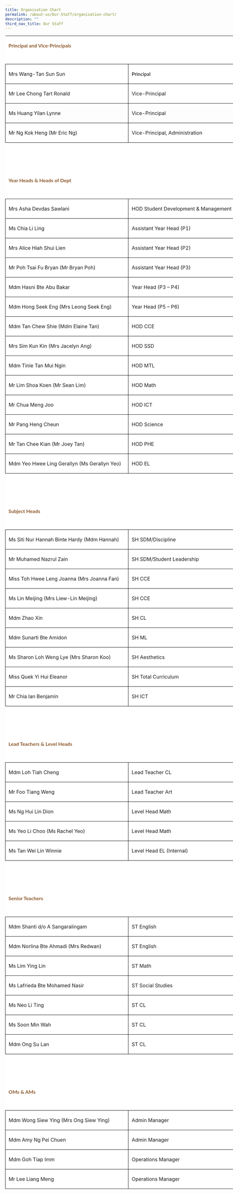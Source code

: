 ```yaml
---
title: Organisation Chart
permalink: /about-us/Our-Staff/organisation-chart/
description: ""
third_nav_title: Our Staff
---
```

<table cellpadding="0" cellspacing="0" width="792" border="1" style="width: 594.15pt; border-collapse: collapse; border: none; mso-border-alt: solid windowtext .5pt; mso-yfti-tbllook: 1184; mso-border-insideh: .5pt solid windowtext; mso-border-insidev: .5pt solid windowtext;" class="MsoNormalTable">
<tbody>
<tr style="mso-yfti-irow: 0; mso-yfti-firstrow: yes;">
<td width="396" valign="top" style="width: 297.05pt; border: none; background: white; padding: 3.75pt 7.5pt 3.75pt 7.5pt;">
<p style="margin-bottom: 0in; line-height: normal;" class="MsoNormal"><strong><span style="font-size: 12.0pt; font-family: 'Lato',sans-serif; mso-fareast-font-family: 'Times New Roman'; mso-bidi-font-family: 'Times New Roman'; color: #8b572a;">Principal and Vice-Principals</span></strong></p>
</td>
<td width="396" valign="top" style="width: 297.1pt; border: none; background: white; padding: 3.75pt 7.5pt 3.75pt 7.5pt;">
<p style="margin-bottom: 0in; line-height: normal;" class="MsoNormal"><span style="font-size: 12.0pt; font-family: 'Lato',sans-serif; mso-fareast-font-family: 'Times New Roman'; mso-bidi-font-family: 'Times New Roman';">&nbsp;</span></p>
</td>
</tr>
<tr style="mso-yfti-irow: 1;">
<td width="396" valign="top" style="width: 297.05pt; border: none; border-bottom: solid windowtext 1.0pt; mso-border-bottom-alt: solid windowtext .5pt; background: white; padding: 3.75pt 7.5pt 3.75pt 7.5pt;">
<p style="margin-bottom: 0in; line-height: normal;" class="MsoNormal"><strong><span style="font-size: 12.0pt; font-family: 'Lato',sans-serif; mso-fareast-font-family: 'Times New Roman'; mso-bidi-font-family: 'Times New Roman'; color: #8b572a;">&nbsp;</span></strong></p>
</td>
<td width="396" valign="top" style="width: 297.1pt; border: none; border-bottom: solid windowtext 1.0pt; mso-border-bottom-alt: solid windowtext .5pt; background: white; padding: 3.75pt 7.5pt 3.75pt 7.5pt;">
<p style="margin-bottom: 0in; line-height: normal;" class="MsoNormal"><span style="font-size: 12.0pt; font-family: 'Lato',sans-serif; mso-fareast-font-family: 'Times New Roman'; mso-bidi-font-family: 'Times New Roman';">&nbsp;</span></p>
</td>
</tr>
<tr style="mso-yfti-irow: 2;">
<td width="396" valign="top" style="width: 297.05pt; border: solid windowtext 1.0pt; border-top: none; mso-border-top-alt: solid windowtext .5pt; mso-border-alt: solid windowtext .5pt; background: white; padding: 3.75pt 7.5pt 3.75pt 7.5pt;">
<p>Mrs Wang-Tan Sun Sun</p>
</td>
<td width="396" valign="top" style="width: 297.1pt; border-top: none; border-left: none; border-bottom: solid windowtext 1.0pt; border-right: solid windowtext 1.0pt; mso-border-top-alt: solid windowtext .5pt; mso-border-left-alt: solid windowtext .5pt; mso-border-alt: solid windowtext .5pt; background: white; padding: 3.75pt 7.5pt 3.75pt 7.5pt;">
<p style="margin-bottom: 0in; line-height: normal;" class="MsoNormal"><span style="font-size: 12.0pt; font-family: 'Lato',sans-serif; mso-fareast-font-family: 'Times New Roman'; mso-bidi-font-family: 'Times New Roman'; color: black; mso-color-alt: windowtext;">Principal</span></p>
</td>
</tr>
<tr style="mso-yfti-irow: 3;">
<td width="396" valign="top" style="width: 297.05pt; border: solid windowtext 1.0pt; border-top: none; mso-border-top-alt: solid windowtext .5pt; mso-border-alt: solid windowtext .5pt; background: white; padding: 3.75pt 7.5pt 3.75pt 7.5pt;">
<p>Mr Lee Chong Tart Ronald</p>
</td>
<td width="396" valign="top" style="width: 297.1pt; border-top: none; border-left: none; border-bottom: solid windowtext 1.0pt; border-right: solid windowtext 1.0pt; mso-border-top-alt: solid windowtext .5pt; mso-border-left-alt: solid windowtext .5pt; mso-border-alt: solid windowtext .5pt; background: white; padding: 3.75pt 7.5pt 3.75pt 7.5pt;">
<p>Vice-Principal</p>
</td>
</tr>
<tr style="mso-yfti-irow: 4;">
<td width="396" valign="top" style="width: 297.05pt; border: solid windowtext 1.0pt; border-top: none; mso-border-top-alt: solid windowtext .5pt; mso-border-alt: solid windowtext .5pt; padding: 3.75pt 7.5pt 3.75pt 7.5pt;">
<p>Ms Huang Yilan Lynne</p>
</td>
<td width="396" valign="top" style="width: 297.1pt; border-top: none; border-left: none; border-bottom: solid windowtext 1.0pt; border-right: solid windowtext 1.0pt; mso-border-top-alt: solid windowtext .5pt; mso-border-left-alt: solid windowtext .5pt; mso-border-alt: solid windowtext .5pt; padding: 3.75pt 7.5pt 3.75pt 7.5pt;">
<p>Vice-Principal</p>
</td>
</tr>
<tr style="mso-yfti-irow: 5;">
<td width="396" valign="top" style="width: 297.05pt; border: solid windowtext 1.0pt; border-top: none; mso-border-top-alt: solid windowtext .5pt; mso-border-alt: solid windowtext .5pt; background: white; padding: 3.75pt 7.5pt 3.75pt 7.5pt;">
<p>Mr Ng Kok Heng (Mr Eric Ng)</p>
</td>
<td width="396" valign="top" style="width: 297.1pt; border-top: none; border-left: none; border-bottom: solid windowtext 1.0pt; border-right: solid windowtext 1.0pt; mso-border-top-alt: solid windowtext .5pt; mso-border-left-alt: solid windowtext .5pt; mso-border-alt: solid windowtext .5pt; background: white; padding: 3.75pt 7.5pt 3.75pt 7.5pt;">
<p>Vice-Principal, Administration</p>
</td>
</tr>
<tr style="mso-yfti-irow: 6;">
<td width="396" valign="top" style="width: 297.05pt; border: none; mso-border-top-alt: solid windowtext .5pt; background: white; padding: 3.75pt 7.5pt 3.75pt 7.5pt;">
<p style="margin-bottom: 0in; line-height: normal;" class="MsoNormal"><strong><span style="font-size: 12.0pt; font-family: 'Lato',sans-serif; mso-fareast-font-family: 'Times New Roman'; mso-bidi-font-family: 'Times New Roman'; color: #8b572a;">&nbsp;</span></strong></p>
</td>
<td width="396" valign="top" style="width: 297.1pt; border: none; mso-border-top-alt: solid windowtext .5pt; background: white; padding: 3.75pt 7.5pt 3.75pt 7.5pt;">
<p style="margin-bottom: 0in; line-height: normal;" class="MsoNormal"><span style="font-size: 12.0pt; font-family: 'Lato',sans-serif; mso-fareast-font-family: 'Times New Roman'; mso-bidi-font-family: 'Times New Roman';">&nbsp;</span></p>
</td>
</tr>
<tr style="mso-yfti-irow: 7;">
<td width="396" valign="top" style="width: 297.05pt; border: none; background: white; padding: 3.75pt 7.5pt 3.75pt 7.5pt;">
<p style="margin-bottom: 0in; line-height: normal;" class="MsoNormal"><strong><span style="font-size: 12.0pt; font-family: 'Lato',sans-serif; mso-fareast-font-family: 'Times New Roman'; mso-bidi-font-family: 'Times New Roman'; color: #8b572a;">&nbsp;</span></strong></p>
</td>
<td width="396" valign="top" style="width: 297.1pt; border: none; background: white; padding: 3.75pt 7.5pt 3.75pt 7.5pt;">
<p style="margin-bottom: 0in; line-height: normal;" class="MsoNormal"><span style="font-size: 12.0pt; font-family: 'Lato',sans-serif; mso-fareast-font-family: 'Times New Roman'; mso-bidi-font-family: 'Times New Roman';">&nbsp;</span></p>
</td>
</tr>
<tr style="mso-yfti-irow: 8;">
<td width="396" valign="top" style="width: 297.05pt; border: none; background: white; padding: 3.75pt 7.5pt 3.75pt 7.5pt;">
<p style="margin-bottom: 0in; line-height: normal;" class="MsoNormal"><strong><span style="font-size: 12.0pt; font-family: 'Lato',sans-serif; mso-fareast-font-family: 'Times New Roman'; mso-bidi-font-family: 'Times New Roman'; color: #8b572a;">Year Heads &amp; Heads of Dept</span></strong></p>
</td>
<td width="396" valign="top" style="width: 297.1pt; border: none; background: white; padding: 3.75pt 7.5pt 3.75pt 7.5pt;">
<p style="margin-bottom: 0in; line-height: normal;" class="MsoNormal"><span style="font-size: 12.0pt; font-family: 'Lato',sans-serif; mso-fareast-font-family: 'Times New Roman'; mso-bidi-font-family: 'Times New Roman';">&nbsp;</span></p>
</td>
</tr>
<tr style="mso-yfti-irow: 9;">
<td width="396" valign="top" style="width: 297.05pt; border: none; border-bottom: solid windowtext 1.0pt; mso-border-bottom-alt: solid windowtext .5pt; background: white; padding: 3.75pt 7.5pt 3.75pt 7.5pt;">
<p style="margin-bottom: 0in; line-height: normal;" class="MsoNormal"><strong><span style="font-size: 12.0pt; font-family: 'Lato',sans-serif; mso-fareast-font-family: 'Times New Roman'; mso-bidi-font-family: 'Times New Roman'; color: #8b572a;">&nbsp;</span></strong></p>
</td>
<td width="396" valign="top" style="width: 297.1pt; border: none; border-bottom: solid windowtext 1.0pt; mso-border-bottom-alt: solid windowtext .5pt; background: white; padding: 3.75pt 7.5pt 3.75pt 7.5pt;">
<p style="margin-bottom: 0in; line-height: normal;" class="MsoNormal"><span style="font-size: 12.0pt; font-family: 'Lato',sans-serif; mso-fareast-font-family: 'Times New Roman'; mso-bidi-font-family: 'Times New Roman';">&nbsp;</span></p>
</td>
</tr>
<tr style="mso-yfti-irow: 10;">
<td width="396" valign="top" style="width: 297.05pt; border: solid windowtext 1.0pt; border-top: none; mso-border-top-alt: solid windowtext .5pt; mso-border-alt: solid windowtext .5pt; background: white; padding: 3.75pt 7.5pt 3.75pt 7.5pt;">
<p>Mrs Asha Devdas Sawlani</p>
</td>
<td width="396" valign="top" style="width: 297.1pt; border-top: none; border-left: none; border-bottom: solid windowtext 1.0pt; border-right: solid windowtext 1.0pt; mso-border-top-alt: solid windowtext .5pt; mso-border-left-alt: solid windowtext .5pt; mso-border-alt: solid windowtext .5pt; background: white; padding: 3.75pt 7.5pt 3.75pt 7.5pt;">
<p>HOD Student Development &amp; Management</p>
</td>
</tr>
<tr style="mso-yfti-irow: 11;">
<td width="396" valign="top" style="width: 297.05pt; border: solid windowtext 1.0pt; border-top: none; mso-border-top-alt: solid windowtext .5pt; mso-border-alt: solid windowtext .5pt; background: white; padding: 3.75pt 7.5pt 3.75pt 7.5pt;">
<p>Ms Chia Li Ling</p>
</td>
<td width="396" valign="top" style="width: 297.1pt; border-top: none; border-left: none; border-bottom: solid windowtext 1.0pt; border-right: solid windowtext 1.0pt; mso-border-top-alt: solid windowtext .5pt; mso-border-left-alt: solid windowtext .5pt; mso-border-alt: solid windowtext .5pt; background: white; padding: 3.75pt 7.5pt 3.75pt 7.5pt;">
<p>Assistant Year Head (P1)</p>
</td>
</tr>
<tr style="mso-yfti-irow: 12;">
<td width="396" valign="top" style="width: 297.05pt; border: solid windowtext 1.0pt; border-top: none; mso-border-top-alt: solid windowtext .5pt; mso-border-alt: solid windowtext .5pt; background: white; padding: 3.75pt 7.5pt 3.75pt 7.5pt;">
<p>Mrs Alice Hiah Shui Lien</p>
</td>
<td width="396" valign="top" style="width: 297.1pt; border-top: none; border-left: none; border-bottom: solid windowtext 1.0pt; border-right: solid windowtext 1.0pt; mso-border-top-alt: solid windowtext .5pt; mso-border-left-alt: solid windowtext .5pt; mso-border-alt: solid windowtext .5pt; background: white; padding: 3.75pt 7.5pt 3.75pt 7.5pt;">
<p>Assistant Year Head (P2)</p>
</td>
</tr>
<tr style="mso-yfti-irow: 13;">
<td width="396" valign="top" style="width: 297.05pt; border: solid windowtext 1.0pt; border-top: none; mso-border-top-alt: solid windowtext .5pt; mso-border-alt: solid windowtext .5pt; background: white; padding: 3.75pt 7.5pt 3.75pt 7.5pt;">
<p>Mr Poh Tsai Fu Bryan (Mr Bryan Poh)</p>
</td>
<td width="396" valign="top" style="width: 297.1pt; border-top: none; border-left: none; border-bottom: solid windowtext 1.0pt; border-right: solid windowtext 1.0pt; mso-border-top-alt: solid windowtext .5pt; mso-border-left-alt: solid windowtext .5pt; mso-border-alt: solid windowtext .5pt; background: white; padding: 3.75pt 7.5pt 3.75pt 7.5pt;">
<p><span lang="EN-SG">Assistant Year Head (P3)</span></p>
</td>
</tr>
<tr style="mso-yfti-irow: 14;">
<td width="396" valign="top" style="width: 297.05pt; border: solid windowtext 1.0pt; border-top: none; mso-border-top-alt: solid windowtext .5pt; mso-border-alt: solid windowtext .5pt; background: white; padding: 3.75pt 7.5pt 3.75pt 7.5pt;">
<p>Mdm Hasni Bte Abu Bakar</p>
</td>
<td width="396" valign="top" style="width: 297.1pt; border-top: none; border-left: none; border-bottom: solid windowtext 1.0pt; border-right: solid windowtext 1.0pt; mso-border-top-alt: solid windowtext .5pt; mso-border-left-alt: solid windowtext .5pt; mso-border-alt: solid windowtext .5pt; background: white; padding: 3.75pt 7.5pt 3.75pt 7.5pt;">
<p><span lang="EN-SG">Year Head (P3 – P4)</span></p>
</td>
</tr>
<tr style="mso-yfti-irow: 15;">
<td width="396" valign="top" style="width: 297.05pt; border: solid windowtext 1.0pt; border-top: none; mso-border-top-alt: solid windowtext .5pt; mso-border-alt: solid windowtext .5pt; background: white; padding: 3.75pt 7.5pt 3.75pt 7.5pt;">
<p><span lang="EN-SG">Mdm Hong Seek Eng (Mrs Leong Seek Eng)</span></p>
</td>
<td width="396" valign="top" style="width: 297.1pt; border-top: none; border-left: none; border-bottom: solid windowtext 1.0pt; border-right: solid windowtext 1.0pt; mso-border-top-alt: solid windowtext .5pt; mso-border-left-alt: solid windowtext .5pt; mso-border-alt: solid windowtext .5pt; background: white; padding: 3.75pt 7.5pt 3.75pt 7.5pt;">
<p><span lang="EN-SG">Year Head (P5 – P6)</span></p>
</td>
</tr>
<tr style="mso-yfti-irow: 16;">
<td width="396" valign="top" style="width: 297.05pt; border: solid windowtext 1.0pt; border-top: none; mso-border-top-alt: solid windowtext .5pt; mso-border-alt: solid windowtext .5pt; background: white; padding: 3.75pt 7.5pt 3.75pt 7.5pt;">
<p><span lang="EN-SG">Mdm Tan Chew Shie (Mdm Elaine Tan)</span></p>
</td>
<td width="396" valign="top" style="width: 297.1pt; border-top: none; border-left: none; border-bottom: solid windowtext 1.0pt; border-right: solid windowtext 1.0pt; mso-border-top-alt: solid windowtext .5pt; mso-border-left-alt: solid windowtext .5pt; mso-border-alt: solid windowtext .5pt; background: white; padding: 3.75pt 7.5pt 3.75pt 7.5pt;">
<p><span lang="EN-SG">HOD CCE</span></p>
</td>
</tr>
<tr style="mso-yfti-irow: 17;">
<td width="396" valign="top" style="width: 297.05pt; border: solid windowtext 1.0pt; border-top: none; mso-border-top-alt: solid windowtext .5pt; mso-border-alt: solid windowtext .5pt; background: white; padding: 3.75pt 7.5pt 3.75pt 7.5pt;">
<p><span lang="EN-SG"> Mrs Sim Kun Kin (Mrs Jacelyn Ang)</span></p>
</td>
<td width="396" valign="top" style="width: 297.1pt; border-top: none; border-left: none; border-bottom: solid windowtext 1.0pt; border-right: solid windowtext 1.0pt; mso-border-top-alt: solid windowtext .5pt; mso-border-left-alt: solid windowtext .5pt; mso-border-alt: solid windowtext .5pt; background: white; padding: 3.75pt 7.5pt 3.75pt 7.5pt;">
<p>HOD SSD</p>
</td>
</tr>
<tr style="mso-yfti-irow: 18;">
<td width="396" valign="top" style="width: 297.05pt; border: solid windowtext 1.0pt; border-top: none; mso-border-top-alt: solid windowtext .5pt; mso-border-alt: solid windowtext .5pt; background: white; padding: 3.75pt 7.5pt 3.75pt 7.5pt;">
<p>Mdm Tinie Tan Mui Ngin&nbsp;&nbsp;&nbsp;</p>
</td>
<td width="396" valign="top" style="width: 297.1pt; border-top: none; border-left: none; border-bottom: solid windowtext 1.0pt; border-right: solid windowtext 1.0pt; mso-border-top-alt: solid windowtext .5pt; mso-border-left-alt: solid windowtext .5pt; mso-border-alt: solid windowtext .5pt; background: white; padding: 3.75pt 7.5pt 3.75pt 7.5pt;">
<p><span lang="EN-SG">HOD MTL</span></p>
</td>
</tr>
<tr style="mso-yfti-irow: 19;">
<td width="396" valign="top" style="width: 297.05pt; border: solid windowtext 1.0pt; border-top: none; mso-border-top-alt: solid windowtext .5pt; mso-border-alt: solid windowtext .5pt; background: white; padding: 3.75pt 7.5pt 3.75pt 7.5pt;">
<p><span lang="EN-SG">Mr Lim Shoa Koen (Mr Sean Lim)</span></p>
</td>
<td width="396" valign="top" style="width: 297.1pt; border-top: none; border-left: none; border-bottom: solid windowtext 1.0pt; border-right: solid windowtext 1.0pt; mso-border-top-alt: solid windowtext .5pt; mso-border-left-alt: solid windowtext .5pt; mso-border-alt: solid windowtext .5pt; background: white; padding: 3.75pt 7.5pt 3.75pt 7.5pt;">
<p><span lang="EN-SG">HOD Math</span></p>
</td>
</tr>
<tr style="mso-yfti-irow: 20;">
<td width="396" valign="top" style="width: 297.05pt; border: solid windowtext 1.0pt; border-top: none; mso-border-top-alt: solid windowtext .5pt; mso-border-alt: solid windowtext .5pt; background: white; padding: 3.75pt 7.5pt 3.75pt 7.5pt;">
<p><span lang="EN-SG">Mr Chua Meng Joo</span></p>
</td>
<td width="396" valign="top" style="width: 297.1pt; border-top: none; border-left: none; border-bottom: solid windowtext 1.0pt; border-right: solid windowtext 1.0pt; mso-border-top-alt: solid windowtext .5pt; mso-border-left-alt: solid windowtext .5pt; mso-border-alt: solid windowtext .5pt; background: white; padding: 3.75pt 7.5pt 3.75pt 7.5pt;">
<p><span lang="EN-SG">HOD ICT</span></p>
</td>
</tr>
<tr style="mso-yfti-irow: 21;">
<td width="396" valign="top" style="width: 297.05pt; border: solid windowtext 1.0pt; border-top: none; mso-border-top-alt: solid windowtext .5pt; mso-border-alt: solid windowtext .5pt; background: white; padding: 3.75pt 7.5pt 3.75pt 7.5pt;">
<p><span lang="EN-SG">Mr Pang Heng Cheun</span></p>
</td>
<td width="396" valign="top" style="width: 297.1pt; border-top: none; border-left: none; border-bottom: solid windowtext 1.0pt; border-right: solid windowtext 1.0pt; mso-border-top-alt: solid windowtext .5pt; mso-border-left-alt: solid windowtext .5pt; mso-border-alt: solid windowtext .5pt; background: white; padding: 3.75pt 7.5pt 3.75pt 7.5pt;">
<p><span lang="EN-SG">HOD Science</span></p>
</td>
</tr>
<tr style="mso-yfti-irow: 22;">
<td width="396" valign="top" style="width: 297.05pt; border: solid windowtext 1.0pt; border-top: none; mso-border-top-alt: solid windowtext .5pt; mso-border-alt: solid windowtext .5pt; background: white; padding: 3.75pt 7.5pt 3.75pt 7.5pt;">
<p><span lang="EN-SG">Mr Tan Chee Kian (Mr Joey Tan)</span></p>
</td>
<td width="396" valign="top" style="width: 297.1pt; border-top: none; border-left: none; border-bottom: solid windowtext 1.0pt; border-right: solid windowtext 1.0pt; mso-border-top-alt: solid windowtext .5pt; mso-border-left-alt: solid windowtext .5pt; mso-border-alt: solid windowtext .5pt; background: white; padding: 3.75pt 7.5pt 3.75pt 7.5pt;">
<p><span lang="EN-SG">HOD PHE</span></p>
</td>
</tr>
<tr style="mso-yfti-irow: 23;">
<td width="396" valign="top" style="width: 297.05pt; border: solid windowtext 1.0pt; border-top: none; mso-border-top-alt: solid windowtext .5pt; mso-border-alt: solid windowtext .5pt; background: white; padding: 3.75pt 7.5pt 3.75pt 7.5pt;">
<p><span lang="EN-SG">Mdm Yeo Hwee Ling Gerallyn (Ms Gerallyn Yeo)</span></p>
</td>
<td width="396" valign="top" style="width: 297.1pt; border-top: none; border-left: none; border-bottom: solid windowtext 1.0pt; border-right: solid windowtext 1.0pt; mso-border-top-alt: solid windowtext .5pt; mso-border-left-alt: solid windowtext .5pt; mso-border-alt: solid windowtext .5pt; background: white; padding: 3.75pt 7.5pt 3.75pt 7.5pt;">
<p><span lang="EN-SG">HOD EL</span></p>
</td>
</tr>
<tr style="mso-yfti-irow: 24;">
<td width="396" valign="top" style="width: 297.05pt; border: none; mso-border-top-alt: solid windowtext .5pt; background: white; padding: 3.75pt 7.5pt 3.75pt 7.5pt;">
<p style="margin-bottom: 0in; line-height: normal;" class="MsoNormal"><strong><span style="font-size: 12.0pt; font-family: 'Lato',sans-serif; mso-fareast-font-family: 'Times New Roman'; mso-bidi-font-family: 'Times New Roman'; color: #8b572a;">&nbsp;</span></strong></p>
</td>
<td width="396" valign="top" style="width: 297.1pt; border: none; mso-border-top-alt: solid windowtext .5pt; background: white; padding: 3.75pt 7.5pt 3.75pt 7.5pt;">
<p style="margin-bottom: 0in; line-height: normal;" class="MsoNormal"><span style="font-size: 12.0pt; font-family: 'Lato',sans-serif; mso-fareast-font-family: 'Times New Roman'; mso-bidi-font-family: 'Times New Roman';">&nbsp;</span></p>
</td>
</tr>
<tr style="mso-yfti-irow: 25;">
<td width="396" valign="top" style="width: 297.05pt; border: none; background: white; padding: 3.75pt 7.5pt 3.75pt 7.5pt;">
<p style="margin-bottom: 0in; line-height: normal;" class="MsoNormal"><strong><span style="font-size: 12.0pt; font-family: 'Lato',sans-serif; mso-fareast-font-family: 'Times New Roman'; mso-bidi-font-family: 'Times New Roman'; color: #8b572a;">&nbsp;</span></strong></p>
</td>
<td width="396" valign="top" style="width: 297.1pt; border: none; background: white; padding: 3.75pt 7.5pt 3.75pt 7.5pt;">
<p style="margin-bottom: 0in; line-height: normal;" class="MsoNormal"><span style="font-size: 12.0pt; font-family: 'Lato',sans-serif; mso-fareast-font-family: 'Times New Roman'; mso-bidi-font-family: 'Times New Roman';">&nbsp;</span></p>
</td>
</tr>
<tr style="mso-yfti-irow: 26;">
<td width="396" valign="top" style="width: 297.05pt; border: none; background: white; padding: 3.75pt 7.5pt 3.75pt 7.5pt;">
<p style="margin-bottom: 0in; line-height: normal;" class="MsoNormal"><strong><span style="font-size: 12.0pt; font-family: 'Lato',sans-serif; mso-fareast-font-family: 'Times New Roman'; mso-bidi-font-family: 'Times New Roman'; color: #8b572a;">Subject Heads</span></strong></p>
</td>
<td width="396" valign="top" style="width: 297.1pt; border: none; background: white; padding: 3.75pt 7.5pt 3.75pt 7.5pt;">
<p style="margin-bottom: 0in; line-height: normal;" class="MsoNormal"><span style="font-size: 12.0pt; font-family: 'Lato',sans-serif; mso-fareast-font-family: 'Times New Roman'; mso-bidi-font-family: 'Times New Roman';">&nbsp;</span></p>
</td>
</tr>
<tr style="mso-yfti-irow: 27;">
<td width="396" valign="top" style="width: 297.05pt; border: none; border-bottom: solid windowtext 1.0pt; mso-border-bottom-alt: solid windowtext .5pt; background: white; padding: 3.75pt 7.5pt 3.75pt 7.5pt;">
<p style="margin-bottom: 0in; line-height: normal;" class="MsoNormal"><strong><span style="font-size: 12.0pt; font-family: 'Lato',sans-serif; mso-fareast-font-family: 'Times New Roman'; mso-bidi-font-family: 'Times New Roman'; color: #8b572a;">&nbsp;</span></strong></p>
</td>
<td width="396" valign="top" style="width: 297.1pt; border: none; border-bottom: solid windowtext 1.0pt; mso-border-bottom-alt: solid windowtext .5pt; background: white; padding: 3.75pt 7.5pt 3.75pt 7.5pt;">
<p style="margin-bottom: 0in; line-height: normal;" class="MsoNormal"><span style="font-size: 12.0pt; font-family: 'Lato',sans-serif; mso-fareast-font-family: 'Times New Roman'; mso-bidi-font-family: 'Times New Roman';">&nbsp;</span></p>
</td>
</tr>
<tr style="mso-yfti-irow: 28;">
<td width="396" valign="top" style="width: 297.05pt; border: solid windowtext 1.0pt; border-top: none; mso-border-top-alt: solid windowtext .5pt; mso-border-alt: solid windowtext .5pt; background: white; padding: 3.75pt 7.5pt 3.75pt 7.5pt;">
<p>Ms Siti Nur Hannah Binte Hardy (Mdm Hannah)</p>
</td>
<td width="396" valign="top" style="width: 297.1pt; border-top: none; border-left: none; border-bottom: solid windowtext 1.0pt; border-right: solid windowtext 1.0pt; mso-border-top-alt: solid windowtext .5pt; mso-border-left-alt: solid windowtext .5pt; mso-border-alt: solid windowtext .5pt; background: white; padding: 3.75pt 7.5pt 3.75pt 7.5pt;">
<p>SH SDM/Discipline</p>
</td>
</tr>
<tr style="mso-yfti-irow: 29;">
<td width="396" valign="top" style="width: 297.05pt; border: solid windowtext 1.0pt; border-top: none; mso-border-top-alt: solid windowtext .5pt; mso-border-alt: solid windowtext .5pt; background: white; padding: 3.75pt 7.5pt 3.75pt 7.5pt;">
<p>Mr Muhamed Nazrul Zain</p>
</td>
<td width="396" valign="top" style="width: 297.1pt; border-top: none; border-left: none; border-bottom: solid windowtext 1.0pt; border-right: solid windowtext 1.0pt; mso-border-top-alt: solid windowtext .5pt; mso-border-left-alt: solid windowtext .5pt; mso-border-alt: solid windowtext .5pt; background: white; padding: 3.75pt 7.5pt 3.75pt 7.5pt;">
<p>SH SDM/Student Leadership</p>
</td>
</tr>
<tr style="mso-yfti-irow: 30;">
<td width="396" valign="top" style="width: 297.05pt; border: solid windowtext 1.0pt; border-top: none; mso-border-top-alt: solid windowtext .5pt; mso-border-alt: solid windowtext .5pt; background: white; padding: 3.75pt 7.5pt 3.75pt 7.5pt;">
<p>Miss Toh Hwee Leng Joanna (Mrs Joanna Fan)</p>
</td>
<td width="396" valign="top" style="width: 297.1pt; border-top: none; border-left: none; border-bottom: solid windowtext 1.0pt; border-right: solid windowtext 1.0pt; mso-border-top-alt: solid windowtext .5pt; mso-border-left-alt: solid windowtext .5pt; mso-border-alt: solid windowtext .5pt; background: white; padding: 3.75pt 7.5pt 3.75pt 7.5pt;">
<p>SH CCE</p>
</td>
</tr>
<tr style="mso-yfti-irow: 31;">
<td width="396" valign="top" style="width: 297.05pt; border: solid windowtext 1.0pt; border-top: none; mso-border-top-alt: solid windowtext .5pt; mso-border-alt: solid windowtext .5pt; background: white; padding: 3.75pt 7.5pt 3.75pt 7.5pt;">
<p>Ms Lin Meijing (Mrs Liew-Lin Meijing)</p>
</td>
<td width="396" valign="top" style="width: 297.1pt; border-top: none; border-left: none; border-bottom: solid windowtext 1.0pt; border-right: solid windowtext 1.0pt; mso-border-top-alt: solid windowtext .5pt; mso-border-left-alt: solid windowtext .5pt; mso-border-alt: solid windowtext .5pt; background: white; padding: 3.75pt 7.5pt 3.75pt 7.5pt;">
<p>SH CCE</p>
</td>
</tr>
<tr style="mso-yfti-irow: 32;">
<td width="396" valign="top" style="width: 297.05pt; border: solid windowtext 1.0pt; border-top: none; mso-border-top-alt: solid windowtext .5pt; mso-border-alt: solid windowtext .5pt; background: white; padding: 3.75pt 7.5pt 3.75pt 7.5pt;">
<p>Mdm Zhao Xin</p>
</td>
<td width="396" valign="top" style="width: 297.1pt; border-top: none; border-left: none; border-bottom: solid windowtext 1.0pt; border-right: solid windowtext 1.0pt; mso-border-top-alt: solid windowtext .5pt; mso-border-left-alt: solid windowtext .5pt; mso-border-alt: solid windowtext .5pt; background: white; padding: 3.75pt 7.5pt 3.75pt 7.5pt;">
<p>SH CL</p>
</td>
</tr>
<tr style="mso-yfti-irow: 33;">
<td width="396" valign="top" style="width: 297.05pt; border: solid windowtext 1.0pt; border-top: none; mso-border-top-alt: solid windowtext .5pt; mso-border-alt: solid windowtext .5pt; background: white; padding: 3.75pt 7.5pt 3.75pt 7.5pt;">
<p>Mdm Sunarti Bte Amidon</p>
</td>
<td width="396" valign="top" style="width: 297.1pt; border-top: none; border-left: none; border-bottom: solid windowtext 1.0pt; border-right: solid windowtext 1.0pt; mso-border-top-alt: solid windowtext .5pt; mso-border-left-alt: solid windowtext .5pt; mso-border-alt: solid windowtext .5pt; background: white; padding: 3.75pt 7.5pt 3.75pt 7.5pt;">
<p>SH ML</p>
</td>
</tr>
<tr style="mso-yfti-irow: 34;">
<td width="396" valign="top" style="width: 297.05pt; border: solid windowtext 1.0pt; border-top: none; mso-border-top-alt: solid windowtext .5pt; mso-border-alt: solid windowtext .5pt; background: white; padding: 3.75pt 7.5pt 3.75pt 7.5pt;">
<p>Ms Sharon Loh Weng Lye (Mrs Sharon Koo)</p>
</td>
<td width="396" valign="top" style="width: 297.1pt; border-top: none; border-left: none; border-bottom: solid windowtext 1.0pt; border-right: solid windowtext 1.0pt; mso-border-top-alt: solid windowtext .5pt; mso-border-left-alt: solid windowtext .5pt; mso-border-alt: solid windowtext .5pt; background: white; padding: 3.75pt 7.5pt 3.75pt 7.5pt;">
<p>SH Aesthetics</p>
</td>
</tr>
<tr style="mso-yfti-irow: 35;">
<td width="396" valign="top" style="width: 297.05pt; border: solid windowtext 1.0pt; border-top: none; mso-border-top-alt: solid windowtext .5pt; mso-border-alt: solid windowtext .5pt; background: white; padding: 3.75pt 7.5pt 3.75pt 7.5pt;">
<p>Miss Quek Yi Hui Eleanor&nbsp;</p>
</td>
<td width="396" valign="top" style="width: 297.1pt; border-top: none; border-left: none; border-bottom: solid windowtext 1.0pt; border-right: solid windowtext 1.0pt; mso-border-top-alt: solid windowtext .5pt; mso-border-left-alt: solid windowtext .5pt; mso-border-alt: solid windowtext .5pt; background: white; padding: 3.75pt 7.5pt 3.75pt 7.5pt;">
<p>SH Total Curriculum</p>
</td>
</tr>
<tr style="mso-yfti-irow: 36;">
<td width="396" valign="top" style="width: 297.05pt; border: solid windowtext 1.0pt; border-top: none; mso-border-top-alt: solid windowtext .5pt; mso-border-alt: solid windowtext .5pt; background: white; padding: 3.75pt 7.5pt 3.75pt 7.5pt;">
<p>Mr Chia Ian Benjamin</p>
</td>
<td width="396" valign="top" style="width: 297.1pt; border-top: none; border-left: none; border-bottom: solid windowtext 1.0pt; border-right: solid windowtext 1.0pt; mso-border-top-alt: solid windowtext .5pt; mso-border-left-alt: solid windowtext .5pt; mso-border-alt: solid windowtext .5pt; background: white; padding: 3.75pt 7.5pt 3.75pt 7.5pt;">
<p>SH ICT</p>
</td>
</tr>
<tr style="mso-yfti-irow: 37;">
<td width="396" valign="top" style="width: 297.05pt; border: none; mso-border-top-alt: solid windowtext .5pt; background: white; padding: 3.75pt 7.5pt 3.75pt 7.5pt;">&nbsp;</td>
<td width="396" valign="top" style="width: 297.1pt; border: none; mso-border-top-alt: solid windowtext .5pt; background: white; padding: 3.75pt 7.5pt 3.75pt 7.5pt;">
<p style="margin-bottom: 0in; line-height: normal;" class="MsoNormal"><span style="font-size: 12.0pt; font-family: 'Lato',sans-serif; mso-fareast-font-family: 'Times New Roman'; mso-bidi-font-family: 'Times New Roman';">&nbsp;</span></p>
</td>
</tr>
<tr style="mso-yfti-irow: 38;">
<td width="396" valign="top" style="width: 297.05pt; border: none; background: white; padding: 3.75pt 7.5pt 3.75pt 7.5pt;">&nbsp;</td>
<td width="396" valign="top" style="width: 297.1pt; border: none; background: white; padding: 3.75pt 7.5pt 3.75pt 7.5pt;">
<p style="margin-bottom: 0in; line-height: normal;" class="MsoNormal"><span style="font-size: 12.0pt; font-family: 'Lato',sans-serif; mso-fareast-font-family: 'Times New Roman'; mso-bidi-font-family: 'Times New Roman';">&nbsp;</span></p>
</td>
</tr>
<tr style="mso-yfti-irow: 39;">
<td width="396" valign="top" style="width: 297.05pt; border: none; background: white; padding: 3.75pt 7.5pt 3.75pt 7.5pt;">
<p style="margin-bottom: 0in; line-height: normal;" class="MsoNormal"><strong><span style="font-size: 12.0pt; font-family: 'Lato',sans-serif; mso-fareast-font-family: 'Times New Roman'; mso-bidi-font-family: 'Times New Roman'; color: #8b572a;">Lead Teachers &amp; Level Heads</span></strong></p>
</td>
<td width="396" valign="top" style="width: 297.1pt; border: none; background: white; padding: 3.75pt 7.5pt 3.75pt 7.5pt;">
<p style="margin-bottom: 0in; line-height: normal;" class="MsoNormal"><span style="font-size: 12.0pt; font-family: 'Lato',sans-serif; mso-fareast-font-family: 'Times New Roman'; mso-bidi-font-family: 'Times New Roman';">&nbsp;</span></p>
</td>
</tr>
<tr style="mso-yfti-irow: 40;">
<td width="396" valign="top" style="width: 297.05pt; border: none; border-bottom: solid windowtext 1.0pt; mso-border-bottom-alt: solid windowtext .5pt; background: white; padding: 3.75pt 7.5pt 3.75pt 7.5pt;">
<p style="margin-bottom: 0in; line-height: normal;" class="MsoNormal"><strong><span style="font-size: 12.0pt; font-family: 'Lato',sans-serif; mso-fareast-font-family: 'Times New Roman'; mso-bidi-font-family: 'Times New Roman'; color: #8b572a;">&nbsp;</span></strong></p>
</td>
<td width="396" valign="top" style="width: 297.1pt; border: none; border-bottom: solid windowtext 1.0pt; mso-border-bottom-alt: solid windowtext .5pt; background: white; padding: 3.75pt 7.5pt 3.75pt 7.5pt;">
<p style="margin-bottom: 0in; line-height: normal;" class="MsoNormal"><span style="font-size: 12.0pt; font-family: 'Lato',sans-serif; mso-fareast-font-family: 'Times New Roman'; mso-bidi-font-family: 'Times New Roman';">&nbsp;</span></p>
</td>
</tr>
<tr style="mso-yfti-irow: 41;">
<td width="396" valign="top" style="width: 297.05pt; border: solid windowtext 1.0pt; border-top: none; mso-border-top-alt: solid windowtext .5pt; mso-border-alt: solid windowtext .5pt; background: white; padding: 3.75pt 7.5pt 3.75pt 7.5pt;">
<p>Mdm Loh Tiah Cheng</p>
</td>
<td width="396" valign="top" style="width: 297.1pt; border-top: none; border-left: none; border-bottom: solid windowtext 1.0pt; border-right: solid windowtext 1.0pt; mso-border-top-alt: solid windowtext .5pt; mso-border-left-alt: solid windowtext .5pt; mso-border-alt: solid windowtext .5pt; background: white; padding: 3.75pt 7.5pt 3.75pt 7.5pt;">
<p>Lead Teacher CL</p>
</td>
</tr>
<tr style="mso-yfti-irow: 42;">
<td width="396" valign="top" style="width: 297.05pt; border: solid windowtext 1.0pt; border-top: none; mso-border-top-alt: solid windowtext .5pt; mso-border-alt: solid windowtext .5pt; background: white; padding: 3.75pt 7.5pt 3.75pt 7.5pt;">
<p>Mr Foo Tiang Weng</p>
</td>
<td width="396" valign="top" style="width: 297.1pt; border-top: none; border-left: none; border-bottom: solid windowtext 1.0pt; border-right: solid windowtext 1.0pt; mso-border-top-alt: solid windowtext .5pt; mso-border-left-alt: solid windowtext .5pt; mso-border-alt: solid windowtext .5pt; background: white; padding: 3.75pt 7.5pt 3.75pt 7.5pt;">
<p>Lead Teacher Art</p>
</td>
</tr>
<tr style="mso-yfti-irow: 43;">
<td width="396" valign="top" style="width: 297.05pt; border: solid windowtext 1.0pt; border-top: none; mso-border-top-alt: solid windowtext .5pt; mso-border-alt: solid windowtext .5pt; background: white; padding: 3.75pt 7.5pt 3.75pt 7.5pt;">
<p>Ms Ng Hui Lin Dion</p>
</td>
<td width="396" valign="top" style="width: 297.1pt; border-top: none; border-left: none; border-bottom: solid windowtext 1.0pt; border-right: solid windowtext 1.0pt; mso-border-top-alt: solid windowtext .5pt; mso-border-left-alt: solid windowtext .5pt; mso-border-alt: solid windowtext .5pt; background: white; padding: 3.75pt 7.5pt 3.75pt 7.5pt;">
<p>Level Head Math</p>
</td>
</tr>
<tr style="mso-yfti-irow: 44;">
<td width="396" valign="top" style="width: 297.05pt; border: solid windowtext 1.0pt; border-top: none; mso-border-top-alt: solid windowtext .5pt; mso-border-alt: solid windowtext .5pt; background: white; padding: 3.75pt 7.5pt 3.75pt 7.5pt;">
<p>Ms Yeo Li Choo (Ms Rachel Yeo)</p>
</td>
<td width="396" valign="top" style="width: 297.1pt; border-top: none; border-left: none; border-bottom: solid windowtext 1.0pt; border-right: solid windowtext 1.0pt; mso-border-top-alt: solid windowtext .5pt; mso-border-left-alt: solid windowtext .5pt; mso-border-alt: solid windowtext .5pt; background: white; padding: 3.75pt 7.5pt 3.75pt 7.5pt;">
<p>Level Head Math</p>
</td>
</tr>
<tr style="mso-yfti-irow: 45;">
<td width="396" valign="top" style="width: 297.05pt; border: solid windowtext 1.0pt; border-top: none; mso-border-top-alt: solid windowtext .5pt; mso-border-alt: solid windowtext .5pt; background: white; padding: 3.75pt 7.5pt 3.75pt 7.5pt;">
<p>Ms Tan Wei Lin Winnie</p>
</td>
<td width="396" valign="top" style="width: 297.1pt; border-top: none; border-left: none; border-bottom: solid windowtext 1.0pt; border-right: solid windowtext 1.0pt; mso-border-top-alt: solid windowtext .5pt; mso-border-left-alt: solid windowtext .5pt; mso-border-alt: solid windowtext .5pt; background: white; padding: 3.75pt 7.5pt 3.75pt 7.5pt;">
<p>Level Head EL (Internal)</p>
</td>
</tr>
<tr style="mso-yfti-irow: 46;">
<td width="396" valign="top" style="width: 297.05pt; border: none; mso-border-top-alt: solid windowtext .5pt; background: white; padding: 3.75pt 7.5pt 3.75pt 7.5pt;">
<p style="margin-bottom: 0in; line-height: normal;" class="MsoNormal"><strong><span style="font-size: 12.0pt; font-family: 'Lato',sans-serif; mso-fareast-font-family: 'Times New Roman'; mso-bidi-font-family: 'Times New Roman'; color: #8b572a;">&nbsp;</span></strong></p>
</td>
<td width="396" valign="top" style="width: 297.1pt; border: none; mso-border-top-alt: solid windowtext .5pt; background: white; padding: 3.75pt 7.5pt 3.75pt 7.5pt;">
<p style="margin-bottom: 0in; line-height: normal;" class="MsoNormal"><span style="font-size: 12.0pt; font-family: 'Lato',sans-serif; mso-fareast-font-family: 'Times New Roman'; mso-bidi-font-family: 'Times New Roman';">&nbsp;</span></p>
</td>
</tr>
<tr style="mso-yfti-irow: 47;">
<td width="396" valign="top" style="width: 297.05pt; border: none; background: white; padding: 3.75pt 7.5pt 3.75pt 7.5pt;">
<p style="margin-bottom: 0in; line-height: normal;" class="MsoNormal"><strong><span style="font-size: 12.0pt; font-family: 'Lato',sans-serif; mso-fareast-font-family: 'Times New Roman'; mso-bidi-font-family: 'Times New Roman'; color: #8b572a;">&nbsp;</span></strong></p>
</td>
<td width="396" valign="top" style="width: 297.1pt; border: none; background: white; padding: 3.75pt 7.5pt 3.75pt 7.5pt;">
<p style="margin-bottom: 0in; line-height: normal;" class="MsoNormal"><span style="font-size: 12.0pt; font-family: 'Lato',sans-serif; mso-fareast-font-family: 'Times New Roman'; mso-bidi-font-family: 'Times New Roman';">&nbsp;</span></p>
</td>
</tr>
<tr style="mso-yfti-irow: 48;">
<td width="396" valign="top" style="width: 297.05pt; border: none; background: white; padding: 3.75pt 7.5pt 3.75pt 7.5pt;">
<p style="margin-bottom: 0in; line-height: normal;" class="MsoNormal"><strong><span style="font-size: 12.0pt; font-family: 'Lato',sans-serif; mso-fareast-font-family: 'Times New Roman'; mso-bidi-font-family: 'Times New Roman'; color: #8b572a;">Senior Teachers</span></strong></p>
</td>
<td width="396" valign="top" style="width: 297.1pt; border: none; background: white; padding: 3.75pt 7.5pt 3.75pt 7.5pt;">
<p style="margin-bottom: 0in; line-height: normal;" class="MsoNormal"><span style="font-size: 12.0pt; font-family: 'Lato',sans-serif; mso-fareast-font-family: 'Times New Roman'; mso-bidi-font-family: 'Times New Roman';">&nbsp;</span></p>
</td>
</tr>
<tr style="mso-yfti-irow: 49;">
<td width="396" valign="top" style="width: 297.05pt; border: none; border-bottom: solid windowtext 1.0pt; mso-border-bottom-alt: solid windowtext .5pt; background: white; padding: 3.75pt 7.5pt 3.75pt 7.5pt;">
<p style="margin-bottom: 0in; line-height: normal;" class="MsoNormal"><strong><span style="font-size: 12.0pt; font-family: 'Lato',sans-serif; mso-fareast-font-family: 'Times New Roman'; mso-bidi-font-family: 'Times New Roman'; color: #8b572a;">&nbsp;</span></strong></p>
</td>
<td width="396" valign="top" style="width: 297.1pt; border: none; border-bottom: solid windowtext 1.0pt; mso-border-bottom-alt: solid windowtext .5pt; background: white; padding: 3.75pt 7.5pt 3.75pt 7.5pt;">
<p style="margin-bottom: 0in; line-height: normal;" class="MsoNormal"><span style="font-size: 12.0pt; font-family: 'Lato',sans-serif; mso-fareast-font-family: 'Times New Roman'; mso-bidi-font-family: 'Times New Roman';">&nbsp;</span></p>
</td>
</tr>
<tr style="mso-yfti-irow: 50;">
<td width="396" valign="top" style="width: 297.05pt; border: solid windowtext 1.0pt; border-top: none; mso-border-top-alt: solid windowtext .5pt; mso-border-alt: solid windowtext .5pt; background: white; padding: 3.75pt 7.5pt 3.75pt 7.5pt;">
<p>Mdm Shanti d/o A Sangaralingam</p>
</td>
<td width="396" valign="top" style="width: 297.1pt; border-top: none; border-left: none; border-bottom: solid windowtext 1.0pt; border-right: solid windowtext 1.0pt; mso-border-top-alt: solid windowtext .5pt; mso-border-left-alt: solid windowtext .5pt; mso-border-alt: solid windowtext .5pt; background: white; padding: 3.75pt 7.5pt 3.75pt 7.5pt;">
<p>ST English</p>
</td>
</tr>
<tr style="mso-yfti-irow: 51;">
<td width="396" valign="top" style="width: 297.05pt; border: solid windowtext 1.0pt; border-top: none; mso-border-top-alt: solid windowtext .5pt; mso-border-alt: solid windowtext .5pt; background: white; padding: 3.75pt 7.5pt 3.75pt 7.5pt;">
<p>Mdm Norlina Bte Ahmadi (Mrs Redwan)</p>
</td>
<td width="396" valign="top" style="width: 297.1pt; border-top: none; border-left: none; border-bottom: solid windowtext 1.0pt; border-right: solid windowtext 1.0pt; mso-border-top-alt: solid windowtext .5pt; mso-border-left-alt: solid windowtext .5pt; mso-border-alt: solid windowtext .5pt; background: white; padding: 3.75pt 7.5pt 3.75pt 7.5pt;">
<p>ST English</p>
</td>
</tr>
<tr style="mso-yfti-irow: 52;">
<td width="396" valign="top" style="width: 297.05pt; border: solid windowtext 1.0pt; border-top: none; mso-border-top-alt: solid windowtext .5pt; mso-border-alt: solid windowtext .5pt; background: white; padding: 3.75pt 7.5pt 3.75pt 7.5pt;">
<p>Ms Lim Ying Lin</p>
</td>
<td width="396" valign="top" style="width: 297.1pt; border-top: none; border-left: none; border-bottom: solid windowtext 1.0pt; border-right: solid windowtext 1.0pt; mso-border-top-alt: solid windowtext .5pt; mso-border-left-alt: solid windowtext .5pt; mso-border-alt: solid windowtext .5pt; background: white; padding: 3.75pt 7.5pt 3.75pt 7.5pt;">
<p>ST Math&nbsp;&nbsp;&nbsp;&nbsp;&nbsp;&nbsp;&nbsp;&nbsp;</p>
</td>
</tr>
<tr style="mso-yfti-irow: 53;">
<td width="396" valign="top" style="width: 297.05pt; border: solid windowtext 1.0pt; border-top: none; mso-border-top-alt: solid windowtext .5pt; mso-border-alt: solid windowtext .5pt; background: white; padding: 3.75pt 7.5pt 3.75pt 7.5pt;">
<p>Ms Lafrieda Bte Mohamed Nasir</p>
</td>
<td width="396" valign="top" style="width: 297.1pt; border-top: none; border-left: none; border-bottom: solid windowtext 1.0pt; border-right: solid windowtext 1.0pt; mso-border-top-alt: solid windowtext .5pt; mso-border-left-alt: solid windowtext .5pt; mso-border-alt: solid windowtext .5pt; background: white; padding: 3.75pt 7.5pt 3.75pt 7.5pt;">
<p>ST Social Studies</p>
</td>
</tr>
<tr style="mso-yfti-irow: 54;">
<td width="396" valign="top" style="width: 297.05pt; border: solid windowtext 1.0pt; border-top: none; mso-border-top-alt: solid windowtext .5pt; mso-border-alt: solid windowtext .5pt; background: white; padding: 3.75pt 7.5pt 3.75pt 7.5pt;">
<p>Ms Neo Li Ting</p>
</td>
<td width="396" valign="top" style="width: 297.1pt; border-top: none; border-left: none; border-bottom: solid windowtext 1.0pt; border-right: solid windowtext 1.0pt; mso-border-top-alt: solid windowtext .5pt; mso-border-left-alt: solid windowtext .5pt; mso-border-alt: solid windowtext .5pt; background: white; padding: 3.75pt 7.5pt 3.75pt 7.5pt;">
<p>ST CL</p>
</td>
</tr>
<tr style="mso-yfti-irow: 55;">
<td width="396" valign="top" style="width: 297.05pt; border: solid windowtext 1.0pt; border-top: none; mso-border-top-alt: solid windowtext .5pt; mso-border-alt: solid windowtext .5pt; background: white; padding: 3.75pt 7.5pt 3.75pt 7.5pt;">
<p>Ms Soon Min Wah</p>
</td>
<td width="396" valign="top" style="width: 297.1pt; border-top: none; border-left: none; border-bottom: solid windowtext 1.0pt; border-right: solid windowtext 1.0pt; mso-border-top-alt: solid windowtext .5pt; mso-border-left-alt: solid windowtext .5pt; mso-border-alt: solid windowtext .5pt; background: white; padding: 3.75pt 7.5pt 3.75pt 7.5pt;">
<p>ST CL</p>
</td>
</tr>
<tr style="mso-yfti-irow: 56;">
<td width="396" valign="top" style="width: 297.05pt; border: solid windowtext 1.0pt; border-top: none; mso-border-top-alt: solid windowtext .5pt; mso-border-alt: solid windowtext .5pt; background: white; padding: 3.75pt 7.5pt 3.75pt 7.5pt;">
<p>Mdm Ong Su Lan</p>
</td>
<td width="396" valign="top" style="width: 297.1pt; border-top: none; border-left: none; border-bottom: solid windowtext 1.0pt; border-right: solid windowtext 1.0pt; mso-border-top-alt: solid windowtext .5pt; mso-border-left-alt: solid windowtext .5pt; mso-border-alt: solid windowtext .5pt; background: white; padding: 3.75pt 7.5pt 3.75pt 7.5pt;">
<p>ST CL</p>
</td>
</tr>
<tr style="mso-yfti-irow: 57;">
<td width="396" valign="top" style="width: 297.05pt; border: none; mso-border-top-alt: solid windowtext .5pt; background: white; padding: 3.75pt 7.5pt 3.75pt 7.5pt;">
<p style="margin-bottom: 0in; line-height: normal;" class="MsoNormal"><strong><span style="font-size: 12.0pt; font-family: 'Lato',sans-serif; mso-fareast-font-family: 'Times New Roman'; mso-bidi-font-family: 'Times New Roman'; color: #8b572a;">&nbsp;</span></strong></p>
</td>
<td width="396" valign="top" style="width: 297.1pt; border: none; mso-border-top-alt: solid windowtext .5pt; background: white; padding: 3.75pt 7.5pt 3.75pt 7.5pt;">
<p style="margin-bottom: 0in; line-height: normal;" class="MsoNormal"><span style="font-size: 12.0pt; font-family: 'Lato',sans-serif; mso-fareast-font-family: 'Times New Roman'; mso-bidi-font-family: 'Times New Roman';">&nbsp;</span></p>
</td>
</tr>
<tr style="mso-yfti-irow: 58;">
<td width="396" valign="top" style="width: 297.05pt; border: none; background: white; padding: 3.75pt 7.5pt 3.75pt 7.5pt;">
<p style="margin-bottom: 0in; line-height: normal;" class="MsoNormal"><strong><span style="font-size: 12.0pt; font-family: 'Lato',sans-serif; mso-fareast-font-family: 'Times New Roman'; mso-bidi-font-family: 'Times New Roman'; color: #8b572a;">&nbsp;</span></strong></p>
</td>
<td width="396" valign="top" style="width: 297.1pt; border: none; background: white; padding: 3.75pt 7.5pt 3.75pt 7.5pt;">
<p style="margin-bottom: 0in; line-height: normal;" class="MsoNormal"><span style="font-size: 12.0pt; font-family: 'Lato',sans-serif; mso-fareast-font-family: 'Times New Roman'; mso-bidi-font-family: 'Times New Roman';">&nbsp;</span></p>
</td>
</tr>
<tr style="mso-yfti-irow: 59;">
<td width="396" valign="top" style="width: 297.05pt; border: none; background: white; padding: 3.75pt 7.5pt 3.75pt 7.5pt;">
<p style="margin-bottom: 0in; line-height: normal;" class="MsoNormal"><strong><span style="font-size: 12.0pt; font-family: 'Lato',sans-serif; mso-fareast-font-family: 'Times New Roman'; mso-bidi-font-family: 'Times New Roman'; color: #8b572a;">OMs &amp; AMs</span></strong></p>
</td>
<td width="396" valign="top" style="width: 297.1pt; border: none; background: white; padding: 3.75pt 7.5pt 3.75pt 7.5pt;">
<p style="margin-bottom: 0in; line-height: normal;" class="MsoNormal"><span style="font-size: 12.0pt; font-family: 'Lato',sans-serif; mso-fareast-font-family: 'Times New Roman'; mso-bidi-font-family: 'Times New Roman';">&nbsp;</span></p>
</td>
</tr>
<tr style="mso-yfti-irow: 60;">
<td width="396" valign="top" style="width: 297.05pt; border: none; border-bottom: solid windowtext 1.0pt; mso-border-bottom-alt: solid windowtext .5pt; background: white; padding: 3.75pt 7.5pt 3.75pt 7.5pt;">
<p style="margin-bottom: 0in; line-height: normal;" class="MsoNormal"><strong><span style="font-size: 12.0pt; font-family: 'Lato',sans-serif; mso-fareast-font-family: 'Times New Roman'; mso-bidi-font-family: 'Times New Roman'; color: #8b572a;">&nbsp;</span></strong></p>
</td>
<td width="396" valign="top" style="width: 297.1pt; border: none; border-bottom: solid windowtext 1.0pt; mso-border-bottom-alt: solid windowtext .5pt; background: white; padding: 3.75pt 7.5pt 3.75pt 7.5pt;">
<p style="margin-bottom: 0in; line-height: normal;" class="MsoNormal"><span style="font-size: 12.0pt; font-family: 'Lato',sans-serif; mso-fareast-font-family: 'Times New Roman'; mso-bidi-font-family: 'Times New Roman';">&nbsp;</span></p>
</td>
</tr>
<tr style="mso-yfti-irow: 61;">
<td width="396" valign="top" style="width: 297.05pt; border: solid windowtext 1.0pt; border-top: none; mso-border-top-alt: solid windowtext .5pt; mso-border-alt: solid windowtext .5pt; background: white; padding: 3.75pt 7.5pt 3.75pt 7.5pt;">
<p>Mdm Wong Siew Ying (Mrs Ong Siew Ying)</p>
</td>
<td width="396" valign="top" style="width: 297.1pt; border-top: none; border-left: none; border-bottom: solid windowtext 1.0pt; border-right: solid windowtext 1.0pt; mso-border-top-alt: solid windowtext .5pt; mso-border-left-alt: solid windowtext .5pt; mso-border-alt: solid windowtext .5pt; background: white; padding: 3.75pt 7.5pt 3.75pt 7.5pt;">
<p>Admin Manager</p>
</td>
</tr>
<tr style="mso-yfti-irow: 61;">
<td width="396" valign="top" style="width: 297.05pt; border: solid windowtext 1.0pt; border-top: none; mso-border-top-alt: solid windowtext .5pt; mso-border-alt: solid windowtext .5pt; background: white; padding: 3.75pt 7.5pt 3.75pt 7.5pt;">
<p>Mdm Amy Ng Pei Chuen</p>
</td>
<td width="396" valign="top" style="width: 297.1pt; border-top: none; border-left: none; border-bottom: solid windowtext 1.0pt; border-right: solid windowtext 1.0pt; mso-border-top-alt: solid windowtext .5pt; mso-border-left-alt: solid windowtext .5pt; mso-border-alt: solid windowtext .5pt; background: white; padding: 3.75pt 7.5pt 3.75pt 7.5pt;">
<p>Admin Manager</p>
</td>
</tr>
<tr style="mso-yfti-irow: 62;">
<td width="396" valign="top" style="width: 297.05pt; border: solid windowtext 1.0pt; border-top: none; mso-border-top-alt: solid windowtext .5pt; mso-border-alt: solid windowtext .5pt; background: white; padding: 3.75pt 7.5pt 3.75pt 7.5pt;">
<p>Mdm Goh Tiap Imm</p>
</td>
<td width="396" valign="top" style="width: 297.1pt; border-top: none; border-left: none; border-bottom: solid windowtext 1.0pt; border-right: solid windowtext 1.0pt; mso-border-top-alt: solid windowtext .5pt; mso-border-left-alt: solid windowtext .5pt; mso-border-alt: solid windowtext .5pt; background: white; padding: 3.75pt 7.5pt 3.75pt 7.5pt;">
<p>Operations Manager</p>
</td>
</tr>
<tr style="mso-yfti-irow: 63; mso-yfti-lastrow: yes;">
<td width="396" valign="top" style="width: 297.05pt; border: solid windowtext 1.0pt; border-top: none; mso-border-top-alt: solid windowtext .5pt; mso-border-alt: solid windowtext .5pt; background: white; padding: 3.75pt 7.5pt 3.75pt 7.5pt;">
<p>Mr Lee Liang Meng</p>
</td>
<td width="396" valign="top" style="width: 297.1pt; border-top: none; border-left: none; border-bottom: solid windowtext 1.0pt; border-right: solid windowtext 1.0pt; mso-border-top-alt: solid windowtext .5pt; mso-border-left-alt: solid windowtext .5pt; mso-border-alt: solid windowtext .5pt; background: white; padding: 3.75pt 7.5pt 3.75pt 7.5pt;">
<p>Operations Manager</p>
</td>
</tr>
</tbody>
</table>
